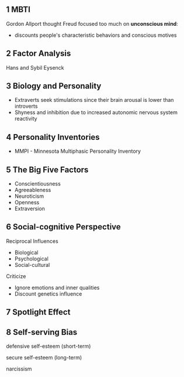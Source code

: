 ## 1 MBTI

Gordon Allport thought Freud focused too much on **unconscious mind**:
- discounts people's characteristic behaviors and conscious motives

## 2 Factor Analysis

Hans and Sybil Eysenck

## 3 Biology and Personality

- Extraverts seek stimulations since their brain arousal is lower than introverts
- Shyness and inhibition due to increased autonomic nervous system reactivity

## 4 Personality Inventories

- MMPI - Minnesota Multiphasic Personality Inventory

## 5 The Big Five Factors

- Conscientiousness
- Agreeableness
- Neuroticism
- Openness
- Extraversion

## 6 Social-cognitive Perspective

Reciprocal Influences
- Biological
- Psychological
- Social-cultural

Criticize
- Ignore emotions and inner qualities
- Discount genetics influence

## 7 Spotlight Effect

## 8 Self-serving Bias

defensive self-esteem (short-term)

secure self-esteem (long-term)

narcissism

